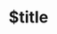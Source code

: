 ---
title: $title
second_title: .NET API संदर्भ के लिए Aspose.ZIP
description: $description
type: docs
weight: $weight
url: /hi/net/$ref/
---
